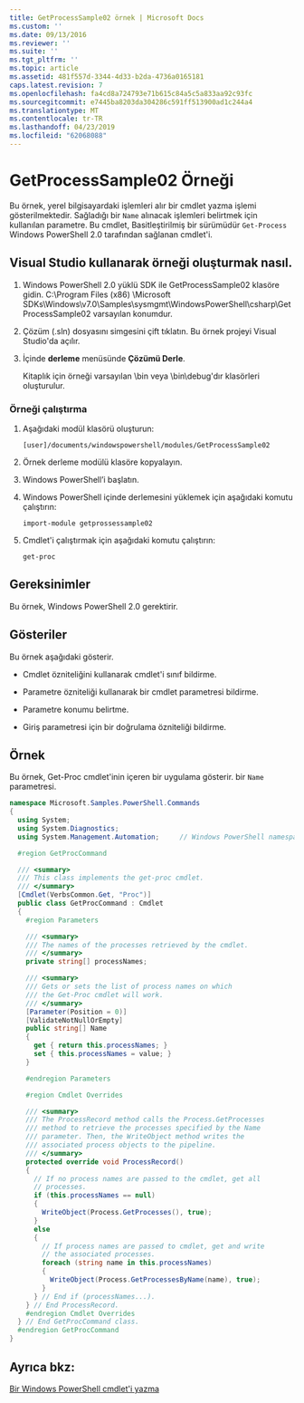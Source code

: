 ```yaml
---
title: GetProcessSample02 örnek | Microsoft Docs
ms.custom: ''
ms.date: 09/13/2016
ms.reviewer: ''
ms.suite: ''
ms.tgt_pltfrm: ''
ms.topic: article
ms.assetid: 481f557d-3344-4d33-b2da-4736a0165181
caps.latest.revision: 7
ms.openlocfilehash: fa4cd8a724793e71b615c84a5c5a833aa92c93fc
ms.sourcegitcommit: e7445ba8203da304286c591ff513900ad1c244a4
ms.translationtype: MT
ms.contentlocale: tr-TR
ms.lasthandoff: 04/23/2019
ms.locfileid: "62068088"
---
```

# <a name="getprocesssample02-sample"></a>GetProcessSample02 Örneği

Bu örnek, yerel bilgisayardaki işlemleri alır bir cmdlet yazma işlemi gösterilmektedir. Sağladığı bir `Name` alınacak işlemleri belirtmek için kullanılan parametre. Bu cmdlet, Basitleştirilmiş bir sürümüdür `Get-Process` Windows PowerShell 2.0 tarafından sağlanan cmdlet'i.

## <a name="how-to-build-the-sample-using-visual-studio"></a>Visual Studio kullanarak örneği oluşturmak nasıl.

1. Windows PowerShell 2.0 yüklü SDK ile GetProcessSample02 klasöre gidin. C:\Program Files (x86) \Microsoft SDKs\Windows\v7.0\Samples\sysmgmt\WindowsPowerShell\csharp\GetProcessSample02 varsayılan konumdur.

2. Çözüm (.sln) dosyasını simgesini çift tıklatın. Bu örnek projeyi Visual Studio'da açılır.

3. İçinde **derleme** menüsünde **Çözümü Derle**.

    Kitaplık için örneği varsayılan \bin veya \bin\debug'dır klasörleri oluşturulur.

### <a name="how-to-run-the-sample"></a>Örneği çalıştırma

1. Aşağıdaki modül klasörü oluşturun:

    `[user]/documents/windowspowershell/modules/GetProcessSample02`

2. Örnek derleme modülü klasöre kopyalayın.

3. Windows PowerShell’i başlatın.

4. Windows PowerShell içinde derlemesini yüklemek için aşağıdaki komutu çalıştırın:

    `import-module getprossessample02`

5. Cmdlet'i çalıştırmak için aşağıdaki komutu çalıştırın:

    `get-proc`

## <a name="requirements"></a>Gereksinimler

Bu örnek, Windows PowerShell 2.0 gerektirir.

## <a name="demonstrates"></a>Gösteriler

Bu örnek aşağıdaki gösterir.

- Cmdlet özniteliğini kullanarak cmdlet'i sınıf bildirme.

- Parametre özniteliği kullanarak bir cmdlet parametresi bildirme.

- Parametre konumu belirtme.

- Giriş parametresi için bir doğrulama özniteliği bildirme.

## <a name="example"></a>Örnek

Bu örnek, Get-Proc cmdlet'inin içeren bir uygulama gösterir. bir `Name` parametresi.

```csharp
namespace Microsoft.Samples.PowerShell.Commands
{
  using System;
  using System.Diagnostics;
  using System.Management.Automation;     // Windows PowerShell namespace

  #region GetProcCommand

  /// <summary>
  /// This class implements the get-proc cmdlet.
  /// </summary>
  [Cmdlet(VerbsCommon.Get, "Proc")]
  public class GetProcCommand : Cmdlet
  {
    #region Parameters

    /// <summary>
    /// The names of the processes retrieved by the cmdlet.
    /// </summary>
    private string[] processNames;

    /// <summary>
    /// Gets or sets the list of process names on which
    /// the Get-Proc cmdlet will work.
    /// </summary>
    [Parameter(Position = 0)]
    [ValidateNotNullOrEmpty]
    public string[] Name
    {
      get { return this.processNames; }
      set { this.processNames = value; }
    }

    #endregion Parameters

    #region Cmdlet Overrides

    /// <summary>
    /// The ProcessRecord method calls the Process.GetProcesses
    /// method to retrieve the processes specified by the Name
    /// parameter. Then, the WriteObject method writes the
    /// associated process objects to the pipeline.
    /// </summary>
    protected override void ProcessRecord()
    {
      // If no process names are passed to the cmdlet, get all
      // processes.
      if (this.processNames == null)
      {
        WriteObject(Process.GetProcesses(), true);
      }
      else
      {
        // If process names are passed to cmdlet, get and write
        // the associated processes.
        foreach (string name in this.processNames)
        {
          WriteObject(Process.GetProcessesByName(name), true);
        }
      } // End if (processNames...).
    } // End ProcessRecord.
    #endregion Cmdlet Overrides
  } // End GetProcCommand class.
  #endregion GetProcCommand
}
```

## <a name="see-also"></a>Ayrıca bkz:

[Bir Windows PowerShell cmdlet'i yazma](./writing-a-windows-powershell-cmdlet.md)
